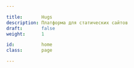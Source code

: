 ```yaml
---

title:       Hugs
description: Платформа для статических сайтов
draft:       false
weight:      1

id:          home
class:       page

---
```

